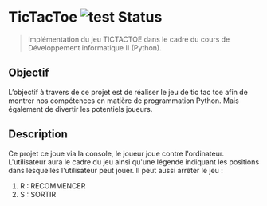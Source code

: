# TicTacToe ![test Status](https://img.shields.io/badge/test-passing%20-green)

> Implémentation du jeu TICTACTOE dans le cadre du cours de Développement informatique II (Python).

## Objectif
L’objectif à travers de ce projet est de réaliser le jeu de tic tac toe afin de montrer nos compétences en matière de programmation Python. Mais également de divertir les potentiels joueurs.

## Description
Ce projet ce joue via la console, le joueur joue contre l'ordinateur. 
L'utilisateur aura le cadre du jeu ainsi qu'une légende indiquant les positions dans lesquelles l'utilisateur peut jouer.
Il peut aussi arrêter le jeu :
1. R : RECOMMENCER 
2. S : SORTIR
